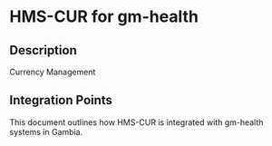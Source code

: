# HMS-CUR for gm-health

## Description

Currency Management

## Integration Points

This document outlines how HMS-CUR is integrated with gm-health systems in Gambia.
